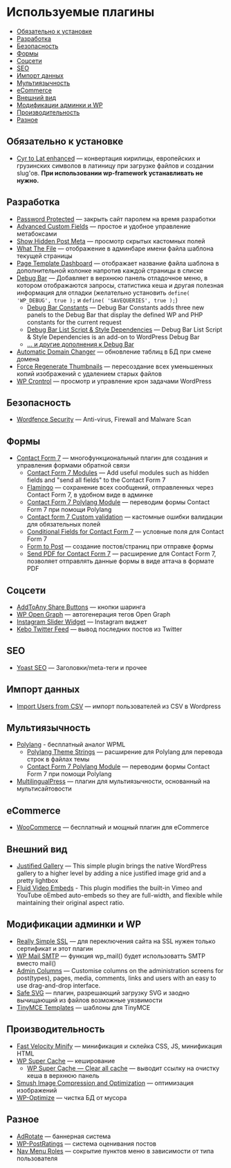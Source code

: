 # Используемые плагины

* [Обязательно к установке](#Обязательно-к-установке)
* [Разработка](#Разработка)
* [Безопасность](#Безопасность)
* [Формы](#Формы)
* [Соцсети](#Соцсети)
* [SEO](#seo)
* [Импорт данных](#Импорт-данных)
* [Мультиязычность](#Мультиязычность)
* [eCommerce](#ecommerce)
* [Внешний вид](#Внешний-вид)
* [Модификации админки и WP](#Модификации-админки-и-wp)
* [Производительность](#Производительность)
* [Разное](#Разное)

## Обязательно к установке

* [Cyr to Lat enhanced](https://wordpress.org/plugins/cyr3lat/) — конвертация кирилицы, европейских и грузинских символов в латиницу при загрузке файлов и создании slug'ов. **При использовании wp-framework устанавливать не нужно.**

## Разработка
* [Password Protected](https://wordpress.org/plugins/password-protected/) — закрыть сайт паролем на время разработки
* [Advanced Custom Fields](https://wordpress.org/plugins/advanced-custom-fields/) — простое и удобное управление метабоксами
* [Show Hidden Post Meta](https://wordpress.org/plugins/show-hidden-post-meta/) — просмотр скрытых кастомных полей
* [What The File](https://wordpress.org/plugins/what-the-file/) — отображение в админбаре имени файла шаблона текущей страницы
* [Page Template Dashboard](https://wordpress.org/plugins/page-template-dashboard/) — отображает название файла шаблона в дополнительной колонке напротив каждой страницы в списке
* [Debug Bar](https://ru.wordpress.org/plugins/debug-bar/) — Добавляет в верхнюю панель отладочное меню, в котором отображаются запросы, статистика кеша и другая полезная информация для отладки (желательно установить `define( 'WP_DEBUG', true );` и `define( 'SAVEQUERIES', true );`)
  * [Debug Bar Constants](https://ru.wordpress.org/plugins/debug-bar-constants/) — Debug Bar Constants adds three new panels to the Debug Bar that display the defined WP and PHP constants for the current request
  * [Debug Bar List Script & Style Dependencies](https://wordpress.org/plugins/debug-bar-list-dependencies/) — Debug Bar List Script & Style Dependencies is an add-on to WordPress Debug Bar
  * [… и другие дополнения к Debug Bar](https://wordpress.org/plugins/search.php?q=Debug+Bar)
* [Automatic Domain Changer](https://wordpress.org/plugins/automatic-domain-changer/) — обновление таблиц в БД при смене домена
* [Force Regenerate Thumbnails](https://wordpress.org/plugins/force-regenerate-thumbnails/) — пересоздание всех уменьшенных копий изображений с удалением старых файлов
* [WP Crontrol](https://wordpress.org/plugins/wp-crontrol/) — просмотр и управление крон задачами WordPress

## Безопасность
* [Wordfence Security](https://wordpress.org/plugins/wordfence/) — Anti-virus, Firewall and Malware Scan

## Формы

* [Contact Form 7](https://wordpress.org/plugins/contact-form-7/) — многофункциональный плагин для создания и управления формами обратной связи
  * [Contact Form 7 Modules](https://wordpress.org/plugins/contact-form-7-modules/) — Add useful modules such as hidden fields and "send all fields" to the Contact Form 7
  * [Flamingo](https://wordpress.org/plugins/flamingo/) — сохранение всех сообщений, отправленных через Contact Form 7, в удобном виде в админке
  * [Contact Form 7 Polylang Module](https://wordpress.org/plugins/cf7-polylang/) — переводим формы Contact Form 7 при помощи Polylang
  * [Contact form 7 Custom validation](https://wordpress.org/plugins/cf7-field-validation/) — кастомные ошибки валидации для обязательных полей
  * [Conditional Fields for Contact Form 7](https://wordpress.org/plugins/cf7-conditional-fields/) — условные поля для Contact Form 7
  * [Form to Post](https://wordpress.org/plugins/form-to-post/) — создание постов/страниц при отправке формы
  * [Send PDF for Contact Form 7](https://wordpress.org/plugins/send-pdf-for-contact-form-7/) — расширение для Contact Form 7, позволяет отправлять данные формы в виде аттача в формате PDF

## Соцсети

* [AddToAny Share Buttons](https://wordpress.org/plugins/add-to-any/) — кнопки шаринга
* [WP Open Graph](https://wordpress.org/plugins/wp-open-graph/) — автогенерация тегов Open Graph
* [Instagram Slider Widget](https://wordpress.org/plugins/instagram-slider-widget/) — Instagram виджет
* [Kebo Twitter Feed](https://wordpress.org/plugins/kebo-twitter-feed/) — вывод последних постов из Twitter 

## SEO

* [Yoast SEO](https://wordpress.org/plugins/wordpress-seo/) — Заголовки/meta-теги и прочее

## Импорт данных

* [Import Users from CSV](https://wordpress.org/plugins/import-users-from-csv/) — импорт пользователей из CSV в Wordpress

## Мультиязычность

* [Polylang](https://wordpress.org/plugins/polylang/) - бесплатный аналог WPML
  * [Polylang Theme Strings](https://wordpress.org/plugins/polylang-theme-strings/) — расширение для Polylang для перевода строк в файлах темы
  * [Contact Form 7 Polylang Module](https://wordpress.org/plugins/cf7-polylang/) — переводим формы Contact Form 7 при помощи Polylang
* [MultilingualPress](https://wordpress.org/plugins/multilingual-press/) — плагин для мультиязычности, основанный на мультисайтовости

## eCommerce
* [WooCommerce](https://wordpress.org/plugins/woocommerce/) — бесплатный и мощный плагин для eCommerce

## Внешний вид
* [Justified Gallery](https://wordpress.org/plugins/justified-gallery/) — This simple plugin brings the native WordPress gallery to a higher level by adding a nice justified image grid and a pretty lightbox
* [Fluid Video Embeds](https://wordpress.org/plugins/fluid-video-embeds/) - This plugin modifies the built-in Vimeo and YouTube oEmbed auto-embeds so they are full-width, and flexible while maintaining their original aspect ratio.

## Модификации админки и WP
* [Really Simple SSL](https://wordpress.org/plugins/really-simple-ssl/) — для переключения сайта на SSL нужен только сертификат и этот плагин
* [WP Mail SMTP](https://wordpress.org/plugins/wp-mail-smtp/) — функция wp_mail() будет использоватть SMTP вместо mail()
* [Admin Columns](https://wordpress.org/plugins/codepress-admin-columns/) — Customise columns on the administration screens for post(types), pages, media, comments, links and users with an easy to use drag-and-drop interface.
* [Safe SVG](https://wordpress.org/plugins/safe-svg/) — плагин, разрешающий загрузку SVG и заодно вычищающий из файлов возможные уязвимости
* [TinyMCE Templates](https://wordpress.org/plugins/tinymce-templates/screenshots/) — шаблоны для TinyMCE

## Производительность
* [Fast Velocity Minify](https://wordpress.org/plugins/fast-velocity-minify/) — минификация и склейка CSS, JS, минификация HTML
* [WP Super Cache](https://wordpress.org/plugins/wp-super-cache/) — кеширование
  * [WP Super Cache — Clear all cache](https://ru.wordpress.org/plugins/wp-super-cache-clear-cache-menu/) — выводит ссылку на очистку кеша в верхнюю панель
* [Smush Image Compression and Optimization](https://wordpress.org/plugins/wp-smushit/) — оптимизация изображений
* [WP-Optimize](https://wordpress.org/plugins/wp-optimize/) — чистка БД от мусора

## Разное
* [AdRotate](https://wordpress.org/plugins/adrotate/) — баннерная система
* [WP-PostRatings](https://wordpress.org/plugins/wp-postratings/) — система оценивания постов
* [Nav Menu Roles](https://wordpress.org/plugins/nav-menu-roles/) — сокрытие пунктов меню в зависимости от типа пользователя
